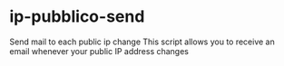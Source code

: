 # ip-pubblico-send
Send mail to each public ip change
This script allows you to receive an email whenever your public IP address changes
